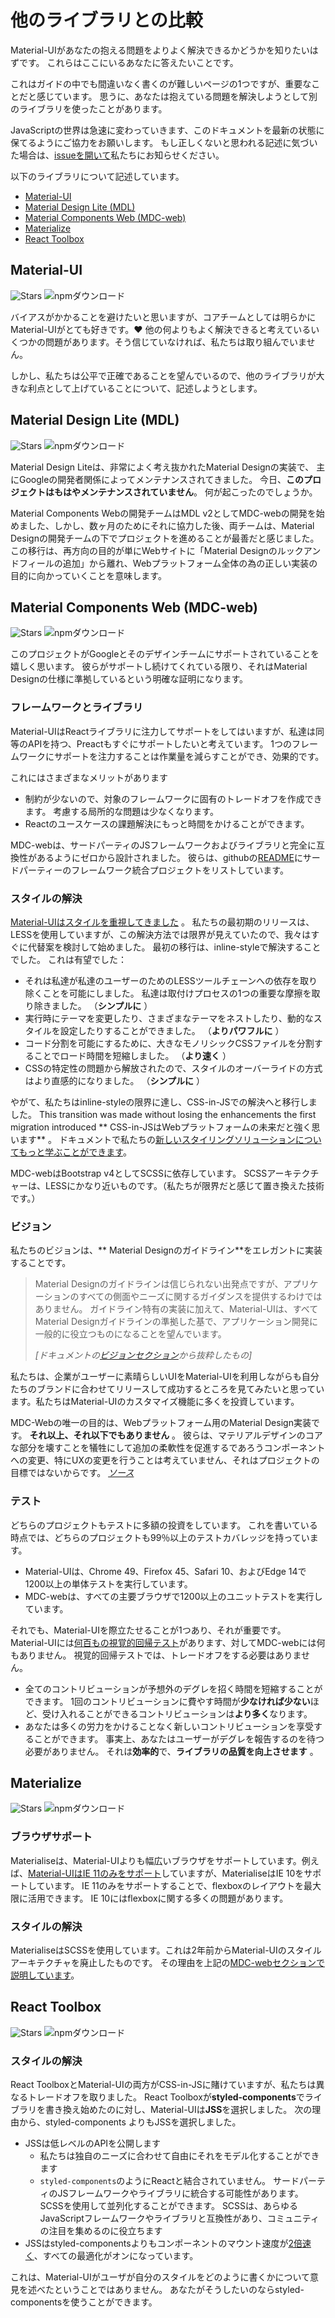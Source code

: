 # 他のライブラリとの比較

<p class="description">Material-UIがあなたの抱える問題をよりよく解決できるかどうかを知りたいはずです。 これらはここにいるあなたに答えたいことです。</p>

これはガイドの中でも間違いなく書くのが難しいページの1つですが、重要なことだと感じています。 思うに、あなたは抱えている問題を解決しようとして別のライブラリを使ったことがあります。

JavaScriptの世界は急速に変わっていきます、このドキュメントを最新の状態に保てるようにご協力をお願いします。 もし正しくないと思われる記述に気づいた場合は、[issueを開いて](https://github.com/mui-org/material-ui/issues/new?title=[docs]+Inaccuracy+in+comparison+guide)私たちにお知らせください。

以下のライブラリについて記述しています。

- [Material-UI](#material-ui)
- [Material Design Lite (MDL)](#material-design-lite-mdl)
- [Material Components Web (MDC-web)](#material-components-web-mdc-web)
- [Materialize](#materialize)
- [React Toolbox](#react-toolbox)

## Material-UI

![Stars](https://img.shields.io/github/stars/mui-org/material-ui.svg?style=social&label=Stars) ![npmダウンロード](https://img.shields.io/npm/dm/@material-ui/core.svg)

バイアスがかかることを避けたいと思いますが、コアチームとしては明らかにMaterial-UIがとても好きです。❤️ 他の何よりもよく解決できると考えているいくつかの問題があります。そう信じていなければ、私たちは取り組んでいません。 

しかし、私たちは公平で正確であることを望んでいるので、他のライブラリが大きな利点として上げていることについて、記述しようとします。

## Material Design Lite (MDL)

![Stars](https://img.shields.io/github/stars/google/material-design-lite.svg?style=social&label=Stars) ![npmダウンロード](https://img.shields.io/npm/dm/material-design-lite.svg)

Material Design Liteは、非常によく考え抜かれたMaterial Designの実装で、 主にGoogleの開発者関係によってメンテナンスされてきました。 今日、**このプロジェクトはもはやメンテナンスされていません**。 何が起こったのでしょうか。

Material Components Webの開発チームはMDL v2としてMDC-webの開発を始めました、しかし、数ヶ月のためにそれに協力した後、両チームは、Material Designの開発チームの下でプロジェクトを進めることが最善だと感じました。 この移行は、再方向の目的が単にWebサイトに「Material Designのルックアンドフィールの追加」から離れ、Webプラットフォーム全体の為の正しい実装の目的に向かっていくことを意味します。

## Material Components Web (MDC-web)

![Stars](https://img.shields.io/github/stars/material-components/material-components-web.svg?style=social&label=Stars) ![npmダウンロード](https://img.shields.io/npm/dm/material-components-web.svg)

このプロジェクトがGoogleとそのデザインチームにサポートされていることを嬉しく思います。 彼らがサポートし続けてくれている限り、それはMaterial Designの仕様に準拠しているという明確な証明になります。

### フレームワークとライブラリ

Material-UIはReactライブラリに注力してサポートをしてはいますが、私達は同等のAPIを持つ、Preactもすぐにサポートしたいと考えています。 1つのフレームワークにサポートを注力することは作業量を減らすことができ、効果的です。

これにはさまざまなメリットがあります

- 制約が少ないので、対象のフレームワークに固有のトレードオフを作成できます。 考慮する局所的な問題は少なくなります。
- Reactのユースケースの課題解決にもっと時間をかけることができます。

MDC-webは、サードパーティのJSフレームワークおよびライブラリと完全に互換性があるようにゼロから設計されました。 彼らは、githubの[README](https://github.com/material-components/material-components-web/#material-components-for-the-web)にサードパーティーのフレームワーク統合プロジェクトをリストしています。

### スタイルの解決

[ Material-UIはスタイルを重視してきました](https://github.com/oliviertassinari/a-journey-toward-better-style) 。 私たちの最初期のリリースは、LESSを使用していますが、この解決方法では限界が見えていたので、我々はすぐに代替案を検討して始めました。 最初の移行は、inline-styleで解決することでした。 これは有望でした：

- それは私達が私達のユーザーのためのLESSツールチェーンへの依存を取り除くことを可能にしました。 私達は取付けプロセスの1つの重要な摩擦を取り除きました。 （**シンプルに** ）
- 実行時にテーマを変更したり、さまざまなテーマをネストしたり、動的なスタイルを設定したりすることができました。 （**よりパワフルに** ）
- コード分割を可能にするために、大きなモノリシックCSSファイルを分割することでロード時間を短縮しました。 （**より速く** ）
- CSSの特定性の問題から解放されたので、スタイルのオーバーライドの方式はより直感的になりました。 （**シンプルに** ）

やがて、私たちはinline-styleの限界に達し、CSS-in-JSでの解決へと移行しました。 This transition was made without losing the enhancements the first migration introduced ** CSS-in-JSはWebプラットフォームの未来だと強く思います** 。 ドキュメントで私たちの[新しいスタイリングソリューションについてもっと学ぶことができます](/customization/css-in-js/)。

MDC-webはBootstrap v4としてSCSSに依存しています。 SCSSアーキテクチャーは、LESSにかなり近いものです。（私たちが限界だと感じて置き換えた技術です。）

### ビジョン

私たちのビジョンは、** Material Designのガイドライン**をエレガントに実装することです。

> Material Designのガイドラインは信じられない出発点ですが、アプリケーションのすべての側面やニーズに関するガイダンスを提供するわけではありません。 ガイドライン特有の実装に加えて、Material-UIは、すべてMaterial Designガイドラインの準拠した基で、アプリケーション開発に一般的に役立つものになることを望んでいます。
> 
> *[ドキュメントの[ビジョンセクション](/discover-more/vision/)から抜粋したもの]*

私たちは、企業がユーザーに素晴らしいUIをMaterial-UIを利用しながらも自分たちのブランドに合わせてリリースして成功するところを見てみたいと思っています。私たちはMaterial-UIのカスタマイズ機能に多くを投資しています。

MDC-Webの唯一の目的は、Webプラットフォーム用のMaterial Design実装です。 **それ以上、それ以下でもありません** 。 彼らは、マテリアルデザインのコアな部分を壊すことを犠牲にして追加の柔軟性を促進するであろうコンポーネントへの変更、特にUXの変更を行うことは考えていません、それはプロジェクトの目標ではないからです。 *[ソース](https://github.com/mui-org/material-ui/issues/6799#issuecomment-299925174)*

### テスト

どちらのプロジェクトもテストに多額の投資をしています。 これを書いている時点では、どちらのプロジェクトも99％以上のテストカバレッジを持っています。

- Material-UIは、Chrome 49、Firefox 45、Safari 10、およびEdge 14で1200以上の単体テストを実行しています。
- MDC-webは、すべての主要ブラウザで1200以上のユニットテストを実行しています。

それでも、Material-UIを際立たせることが1つあり、それが重要です。 Material-UIには[何百もの視覚的回帰テスト](https://www.argos-ci.com/mui-org/material-ui)があります、対してMDC-webには何もありません。 視覚的回帰テストでは、トレードオフをする必要はありません。

- 全てのコントリビューションが予想外のデグレを招く時間を短縮することができます。 1回のコントリビューションに費やす時間が**少なければ少ない**ほど、受け入れることができるコントリビューションは**より多く**なります。
- あなたは多くの労力をかけることなく新しいコントリビューションを享受することができます。 事実上、あなたはユーザーがデグレを報告するのを待つ必要がありません。 それは**効率的**で、**ライブラリの品質を向上させます** 。

## Materialize

![Stars](https://img.shields.io/github/stars/Dogfalo/materialize.svg?style=social&label=Stars) ![npmダウンロード](https://img.shields.io/npm/dm/materialize-css.svg)

### ブラウザサポート

Materialiseは、Material-UIよりも幅広いブラウザをサポートしています。例えば、[Material-UIはIE 11のみをサポート](/getting-started/supported-platforms/)していますが、MaterialiseはIE 10をサポートしています。 IE 11のみをサポートすることで、flexboxのレイアウトを最大限に活用できます。 IE 10にはflexboxに関する多くの問題があります。

### スタイルの解決

MaterialiseはSCSSを使用しています。これは2年前からMaterial-UIのスタイルアーキテクチャを廃止したものです。 その理由を上記の[MDC-webセクションで説明しています](#styling-solution)。

## React Toolbox

![Stars](https://img.shields.io/github/stars/react-toolbox/react-toolbox.svg?style=social&label=Stars) ![npmダウンロード](https://img.shields.io/npm/dm/react-toolbox.svg)

### スタイルの解決

React ToolboxとMaterial-UIの両方がCSS-in-JSに賭けていますが、私たちは異なるトレードオフを取りました。 React Toolboxが**styled-components**でライブラリを書き換え始めたのに対し、Material-UIは**JSS**を選択しました。 次の理由から、styled-components よりもJSSを選択しました。

- JSSは低レベルのAPIを公開します 
  - 私たちは独自のニーズに合わせて自由にそれをモデル化することができます
  - `styled-components`のようにReactと結合されていません。 サードパーティのJSフレームワークやライブラリに統合する可能性があります。 SCSSを使用して並列化することができます。 SCSSは、あらゆるJavaScriptフレームワークやライブラリと互換性があり、コミュニティの注目を集めるのに役立ちます
- JSSはstyled-componentsよりもコンポーネントのマウント速度が[2倍速く](https://github.com/A-gambit/CSS-IN-JS-Benchmarks/blob/master/RESULT.md)、すべての最適化がオンになっています。

これは、Material-UIがユーザが自分のスタイルをどのように書くかについて意見を述べたということではありません。 あなたがそうしたいのならstyled-componentsを使うことができます。